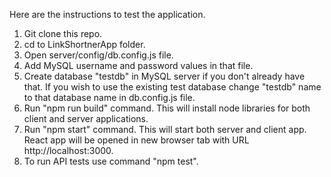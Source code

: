 Here are the instructions to test the application.

1. Git clone this repo.
2. cd to LinkShortnerApp folder.
3. Open server/config/db.config.js file.
4. Add MySQL username and password values in that file.
5. Create database "testdb" in MySQL server if you don't already have that. If you wish to use the existing test database change "testdb" name to that database name in db.config.js file.
6. Run "npm run build" command. This will install node libraries for both client and server applications.
7. Run "npm start" command. This will start both server and client app. React app will be opened in new browser tab with URL http://localhost:3000.
8. To run API tests use command "npm test".
